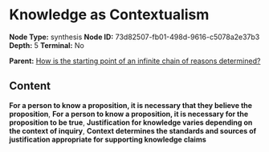 # Knowledge as Contextualism

**Node Type:** synthesis
**Node ID:** 73d82507-fb01-498d-9616-c5078a2e37b3
**Depth:** 5
**Terminal:** No

**Parent:** [How is the starting point of an infinite chain of reasons determined?](how-is-the-starting-point-of-an-infinite-chain-of-reasons-determined-antithesis-9aebf42a-7864-4461-b2d1-1d07e265046c.md)

## Content

**For a person to know a proposition, it is necessary that they believe the proposition**, **For a person to know a proposition, it is necessary for the proposition to be true**, **Justification for knowledge varies depending on the context of inquiry**, **Context determines the standards and sources of justification appropriate for supporting knowledge claims**
